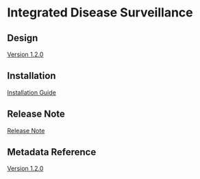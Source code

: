 # Integrated Disease Surveillance

## Design

[Version 1.2.0](#ids-agg-design-120)

## Installation

[Installation Guide](#ids-agg-installation)

## Release Note

[Release Note](#ids-agg-release-note)

## Metadata Reference

[Version 1.2.0]()
